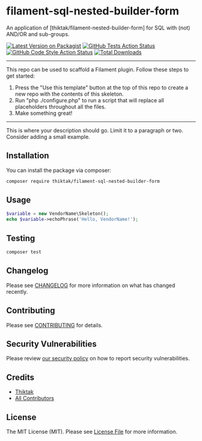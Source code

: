# filament-sql-nested-builder-form
An application of [thiktak/filament-nested-builder-form] for SQL with (not) AND/OR and sub-groups.

[![Latest Version on Packagist](https://img.shields.io/packagist/v/thiktak/filament-sql-nested-builder-form.svg?style=flat-square)](https://packagist.org/packages/thiktak/filament-sql-nested-builder-form)
[![GitHub Tests Action Status](https://img.shields.io/github/actions/workflow/status/thiktak/filament-sql-nested-builder-form/run-tests.yml?branch=main&label=tests&style=flat-square)](https://github.com/thiktak/filament-sql-nested-builder-form/actions?query=workflow%3Arun-tests+branch%3Amain)
[![GitHub Code Style Action Status](https://img.shields.io/github/actions/workflow/status/thiktak/filament-sql-nested-builder-form/fix-php-code-style-issues.yml?branch=main&label=code%20style&style=flat-square)](https://github.com/thiktak/filament-sql-nested-builder-form/actions?query=workflow%3A"Fix+PHP+code+style+issues"+branch%3Amain)
[![Total Downloads](https://img.shields.io/packagist/dt/thiktak/filament-sql-nested-builder-form.svg?style=flat-square)](https://packagist.org/packages/thiktak/filament-sql-nested-builder-form)

<!--delete-->
---
This repo can be used to scaffold a Filament plugin. Follow these steps to get started:

1. Press the "Use this template" button at the top of this repo to create a new repo with the contents of this skeleton.
2. Run "php ./configure.php" to run a script that will replace all placeholders throughout all the files.
3. Make something great!
---
<!--/delete-->

This is where your description should go. Limit it to a paragraph or two. Consider adding a small example.

## Installation

You can install the package via composer:

```bash
composer require thiktak/filament-sql-nested-builder-form
```

## Usage

```php
$variable = new VendorName\Skeleton();
echo $variable->echoPhrase('Hello, VendorName!');
```

## Testing

```bash
composer test
```

## Changelog

Please see [CHANGELOG](CHANGELOG.md) for more information on what has changed recently.

## Contributing

Please see [CONTRIBUTING](.github/CONTRIBUTING.md) for details.

## Security Vulnerabilities

Please review [our security policy](../../security/policy) on how to report security vulnerabilities.

## Credits

- [Thiktak](https://github.com/Thiktak)
- [All Contributors](../../contributors)

## License

The MIT License (MIT). Please see [License File](LICENSE.md) for more information.
